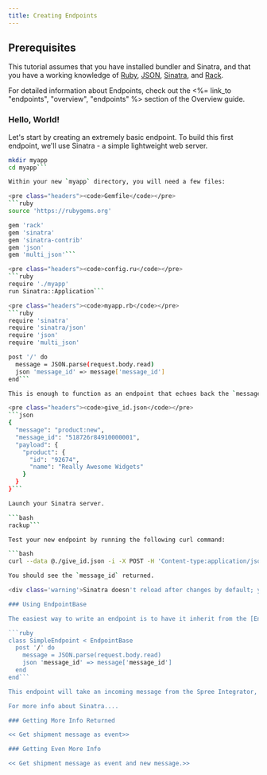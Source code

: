 ```yaml
---
title: Creating Endpoints
---
```


## Prerequisites

This tutorial assumes that you have installed bundler and Sinatra, and that you have a working knowledge of [Ruby](http://www.ruby-lang.org/en/), [JSON](http://www.json.org/), [Sinatra](http://www.sinatrarb.com/), and [Rack](http://rack.rubyforge.org).

For detailed information about Endpoints, check out the <%= link_to "endpoints", "overview", "endpoints" %> section of the Overview guide.

### Hello, World!

Let's start by creating an extremely basic endpoint. To build this first endpoint, we'll use Sinatra - a simple lightweight web server.

```bash
mkdir myapp
cd myapp```

Within your new `myapp` directory, you will need a few files:

<pre class="headers"><code>Gemfile</code></pre>
```ruby
source 'https://rubygems.org'

gem 'rack'
gem 'sinatra'
gem 'sinatra-contrib'
gem 'json'
gem 'multi_json'```

<pre class="headers"><code>config.ru</code></pre>
```ruby
require './myapp'
run Sinatra::Application```

<pre class="headers"><code>myapp.rb</code></pre>
```ruby
require 'sinatra'
require 'sinatra/json'
require 'json'
require 'multi_json'

post '/' do
  message = JSON.parse(request.body.read)
  json 'message_id' => message['message_id']
end```

This is enough to function as an endpoint that echoes back the `message_id` of the message you pass. To test our endpoint, we need to create a fictional JSON message.

<pre class="headers"><code>give_id.json</code></pre>
```json
{
  "message": "product:new",
  "message_id": "518726r84910000001",
  "payload": {
    "product": {
      "id": "92674",
      "name": "Really Awesome Widgets"
    }
  }
}```

Launch your Sinatra server.

```bash
rackup```

Test your new endpoint by running the following curl command:

```bash
curl --data @./give_id.json -i -X POST -H 'Content-type:application/json' http://localhost:9292```

You should see the `message_id` returned.

<div class='warning'>Sinatra doesn't reload after changes by default; you will need to stop and restart your server any time you change your application. There is a <%= link_to 'Sinatra Reloader', 'http://www.sinatrarb.com/contrib/reloader' %> gem, but the use of it is beyond the scope of this tutorial.</div>

### Using EndpointBase

The easiest way to write an endpoint is to have it inherit from the [Endpoint Base](https://github.com/spree/endpoint_base) library.

```ruby
class SimpleEndpoint < EndpointBase
  post '/' do
    message = JSON.parse(request.body.read)
    json 'message_id' => message['message_id']
  end
end```

This endpoint will take an incoming message from the Spree Integrator, and return the message_id in JSON format.

For more info about Sinatra....

### Getting More Info Returned

<< Get shipment message as event>>

### Getting Even More Info

<< Get shipment message as event and new message.>>
